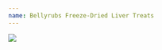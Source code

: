 ```yaml
---
name: Bellyrubs Freeze-Dried Liver Treats
---
```

<div style="width: 30%; height: auto">
<a href="https://www.amazon.com/dp/B002LSI1Q4/ref=as_li_ss_il?coliid=I3NZE9X8ZKBVI1&colid=3A3G5PQI6U2UN&psc=1&ref_=lv_ov_lig_dp_it&linkCode=li2&tag=kombatkitchen-20&linkId=9507d70dc8a3aee0b00029fb0ae69260&language=en_US" target="_blank"><img border="0" src="//ws-na.amazon-adsystem.com/widgets/q?_encoding=UTF8&ASIN=B002LSI1Q4&Format=_SL160_&ID=AsinImage&MarketPlace=US&ServiceVersion=20070822&WS=1&tag=kombatkitchen-20&language=en_US" ></a><img src="https://ir-na.amazon-adsystem.com/e/ir?t=kombatkitchen-20&language=en_US&l=li2&o=1&a=B002LSI1Q4" width="1" height="1" border="0" alt="" style="border:none !important; margin:0px !important;" />
</div>
